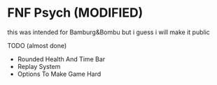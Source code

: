 # FNF Psych (MODIFIED)
this was intended for Bamburg&Bombu but i guess i will make it public

TODO (almost done)

* Rounded Health And Time Bar
* Replay System
* Options To Make Game Hard
